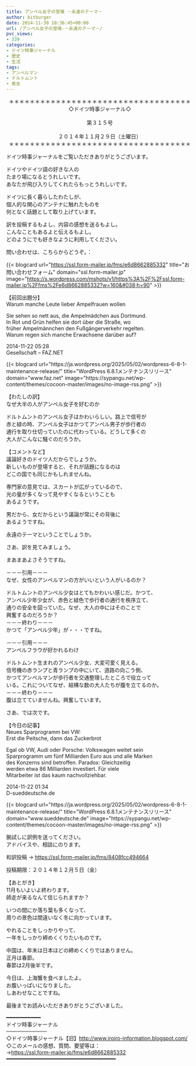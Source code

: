 ```yaml
---
title: アンペル女子の登場 －永遠のテーマ－
author: bitburger
date: 2014-11-30 10:36:45+00:00
url: /アンペル女子の登場-－永遠のテーマ－/
pvc_views:
- 339
categories:
- ドイツ時事ジャーナル
- 歴史
- 生活
tags:
- アンペルマン
- ドルトムント
- 男女
---
```

<p align="center">
  ＊＊＊＊＊＊＊＊＊＊＊＊＊＊＊＊＊＊＊＊＊＊＊＊＊＊＊＊＊＊＊＊＊＊＊<br /> ◇ドイツ時事ジャーナル◇<br /><br /> 第３１５号<br /><br /> ２０１４年１１月２９日（土曜日）<br /> ＊＊＊＊＊＊＊＊＊＊＊＊＊＊＊＊＊＊＊＊＊＊＊＊＊＊＊＊＊＊＊＊＊＊＊
</p>

ドイツ時事ジャーナルをご覧いただきありがとうございます。  
  
ドイツやドイツ語の好きな人の  
たまり場になるとうれしいです。  
あなたが飛び入りしてくれたらもっとうれしいです。  
  
ドイツに長く暮らしたわたしが、  
個人的な関心のアンテナに触れたものを  
何となく話題として取り上げています。  
  
訳を投稿するもよし、内容の感想を送るもよし。  
こんなこともあるよと伝えるもよし。  
どのようにでも好きなように利用してください。  
  
問い合わせは、こちらからどうぞ。：  
  
{{< blogcard url="https://ssl.form-mailer.jp/fms/e6d8662885332" title="&#12362;&#21839;&#12356;&#21512;&#12431;&#12379;&#12501;&#12457;&#12540;&#12512;" domain="ssl.form-mailer.jp" image="https://s.wordpress.com/mshots/v1/https%3A%2F%2Fssl.form-mailer.jp%2Ffms%2Fe6d8662885332?w=160&#038;h=90" >}} 

【前回出題分】  
Warum manche Leute lieber Ampelfrauen wollen  
  
Sie sehen so nett aus, die Ampelmädchen aus Dortmund.  
In Rot und Grün helfen sie dort über die Straße, wo  
früher Ampelmännchen den Fußgängerverkehr regelten.  
Warum regen sich manche Erwachsene darüber auf?  
  
2014-11-22 05:28  
Gesellschaft &#8211; FAZ.NET 

<div class="rss-entry-cards widget-entry-cards no-icon">
  {{< blogcard url="https://ja.wordpress.org/2025/05/02/wordpress-6-8-1-maintenance-release/" title="WordPress 6.8.1メンテナンスリリース" domain="www.faz.net" image="https://sypangu.net/wp-content/themes/cocoon-master/images/no-image-rss.png" >}} 

【わたしの訳】  
なぜ大半の人がアンペル女子を好むのか  
  
  
ドルトムントのアンペル女子はかわいらしい。路上で信号が  
赤と緑の時、アンペル女子はかつてアンペル男子が歩行者の  
通行を取り仕切っていたのに代わっている。どうして多くの  
大人がこんなに騒ぐのだろうか。 

【コメントなど】  
議論好きのドイツ人だからでしょうか。  
新しいものが登場すると、それが話題になるのは  
どこの国でも同じかもしれませんね。  
  
専門家の意見では、スカートが広がっているので、  
光の量が多くなって見やすくなるということも  
あるようです。  
  
男だから、女だからという議論が常にその背後に  
あるようですね。  
  
永遠のテーマということでしょうか。 

さあ、訳を見てみましょう。  
  
まあまあよさそうですね。  
  
－－－引用－－－  
なぜ、女性のアンペルマンの方がいいという人がいるのか？  
  
ドルトムントのアンペル少女はとてもかわいい感じだ。かつて、  
アンペル少年少女が、赤色と緑色で歩行者の通行を秩序立て、  
通りの安全を図っていた。なぜ、大人の中にはそのことで  
興奮するのだろうか？  
－－－終わり－－－  
かつて「アンペル少年」が・・・ですね。  
  
－－－引用－－－  
アンペルフラウが好かれるわけ  
  
ドルトムント生まれのアンペル少女、大変可愛く見える。  
信号機の赤ランプと青ランプの中にいて、道路の向こう側、  
かつてアンペルマンが歩行者を交通整理したところで役立って  
いる。これについてなぜ、結構な数の大人たちが腹を立てるのか。  
－－－終わり－－－  
腹は立てていませんね。興奮しています。 

さあ、では次です。  
  
【今日の記事】  
Neues Sparprogramm bei VW:  
Erst die Peitsche, dann das Zuckerbrot  
  
Egal ob VW, Audi oder Porsche: Volkswagen weitet sein  
Sparprogramm um fünf Milliarden Euro aus und alle Marken  
des Konzerns sind betroffen. Paradox: Gleichzeitig  
werden etwa 86 Milliarden investiert. Für viele  
Mitarbeiter ist das kaum nachvollziehbar.  
  
2014-11-22 01:34  
D-sueddeutsche.de 

<div class="rss-entry-cards widget-entry-cards no-icon">
  {{< blogcard url="https://ja.wordpress.org/2025/05/02/wordpress-6-8-1-maintenance-release/" title="WordPress 6.8.1メンテナンスリリース" domain="www.sueddeutsche.de" image="https://sypangu.net/wp-content/themes/cocoon-master/images/no-image-rss.png" >}} 

腕試しに訳例を送ってください。  
アドバイスや、相談にのります。  
  
和訳投稿 → <https://ssl.form-mailer.jp/fms/8408fcc494664>  
  
投稿期限：２０１４年１２月５日（金） 

【あとがき】  
11月もいよいよ終わります。  
師走が来るなんて信じられますか？  
  
いつの間にか落ち葉も多くなって、  
周りの景色は間違いなく冬に向かっています。  
  
やれることをしっかりやって、  
一年をしっかり締めくくりたいものです。  
  
中国は、年末は日本ほどの締めくくりではありません。  
正月は春節。  
春節は2月後半です。  
  
今日は、上海蟹を食べましたよ。  
お腹いっぱいになりました。  
しあわせなことですね。  
  
最後までお読みいただきありがとうございました。 

━━━━━━━━━━━  
ドイツ時事ジャーナル  
───────────  
◇ドイツ時事ジャーナル【旧】<http://www.iroiro-information.blogspot.com/>  
◇このメールの感想、質問、要望等は：  
-><https://ssl.form-mailer.jp/fms/e6d8662885332>  
━━━━━━━━━━━━━━━━━━━━━━━━━━━━━━━━━━━